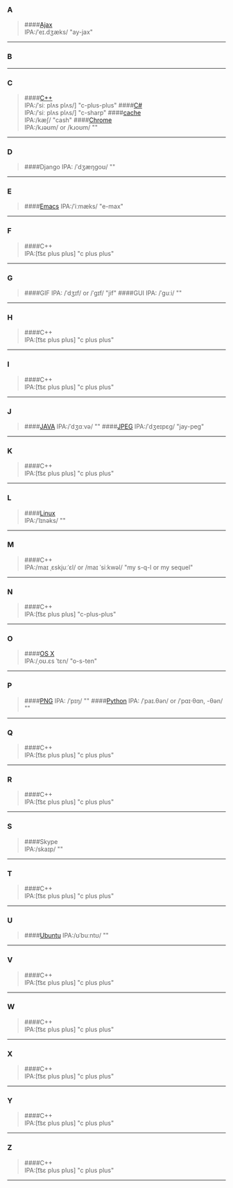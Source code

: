 ### A
>####[Ajax](https://en.wikipedia.org/wiki/Ajax_(programming))  
    IPA:/ˈeɪ.dʒæks/
    "ay-jax" 

***

### B
***

### C
>####[C++](https://en.wikipedia.org/wiki/C%2B%2B)    
    IPA:/ˈsiː plʌs plʌs/]
    "c-plus-plus"
>####[C#](https://en.wikipedia.org/wiki/C%2B%2B)    
    IPA:/ˈsiː plʌs plʌs/]
    "c-sharp"
>####[cache](https://en.wiktionary.org/wiki/cache#English)    
    IPA:/kæʃ/
    "cash"
>####[Chrome](https://en.wiktionary.org/wiki/chrome)    
    IPA:/kɹəʊm/ or /kɹoʊm/
    ""
***

### D
>####Django
    IPA: /ˈdʒæŋɡoʊ/
    "" 
***

### E
>####[Emacs](http://samson7b.iteye.com/blog/1120548) 
    IPA:/ˈiːmæks/
    "e-max" 
***

### F
>####C++  
    IPA:[t͡sɛ plus plus]
    "c plus plus" 
***

### G
>####GIF 
    IPA: /ˈdʒɪf/ or /ˈɡɪf/
    "jif" 
>####GUI
    IPA: /ˈɡuːi/
    "" 
***

### H
>####C++  
    IPA:[t͡sɛ plus plus]
    "c plus plus" 
***

### I
>####C++  
    IPA:[t͡sɛ plus plus]
    "c plus plus" 
***

### J
>####[JAVA](http://dictionary.cambridge.org/pronunciation/english/java) 
    IPA:/ˈdʒɑːvə/
    "" 
>####[JPEG](https://en.wikipedia.org/wiki/JPEG) 
    IPA:/ˈdʒeɪpɛɡ/
    "jay-peg" 
***

### K
>####C++  
    IPA:[t͡sɛ plus plus]
    "c plus plus" 
***

### L
>####[Linux](https://en.wikipedia.org/wiki/Linux)  
    IPA:/ˈlɪnəks/
    "" 
***

### M
>####C++  
    IPA:/maɪ ˌɛskjuːˈɛl/ or  /maɪ ˈsiːkwəl/
    "my s-q-l or my sequel" 
***

### N
>####C++  
    IPA:[t͡sɛ plus plus]
    "c-plus-plus" 
***

### O
>####[OS X](https://en.wikipedia.org/wiki/OS_X)  
    IPA:/ˌoʊ.ɛs ˈtɛn/
    "o-s-ten" 
    
***

### P
>####[PNG](https://en.wikipedia.org/wiki/Portable_Network_Graphics)
    IPA: /ˈpɪŋ/
    "" 
>####[Python](http://dictionary.cambridge.org/pronunciation/english/python) 
    IPA: /ˈpaɪ.θən/ or /ˈpɑɪ·θɑn, -θən/
    "" 
***

### Q
>####C++  
    IPA:[t͡sɛ plus plus]
    "c plus plus" 
***

### R
>####C++  
    IPA:[t͡sɛ plus plus]
    "c plus plus" 
***

### S
>####Skype  
    IPA:/skaɪp/
    "" 
***

### T
>####C++  
    IPA:[t͡sɛ plus plus]
    "c plus plus" 
***

### U
>####[Ubuntu](https://en.wikipedia.org/wiki/Ubuntu_(operating_system)) 
    IPA:/ʊˈbuːntʊ/
    "" 
***

### V
>####C++  
    IPA:[t͡sɛ plus plus]
    "c plus plus" 
***

### W
>####C++  
    IPA:[t͡sɛ plus plus]
    "c plus plus" 
***

### X
>####C++  
    IPA:[t͡sɛ plus plus]
    "c plus plus" 
***

### Y
>####C++  
    IPA:[t͡sɛ plus plus]
    "c plus plus" 
***

### Z
>####C++  
    IPA:[t͡sɛ plus plus]
    "c plus plus" 
***
    
